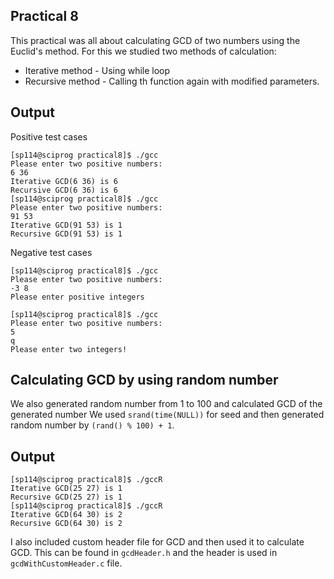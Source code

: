 ## Practical 8

This practical was all about calculating GCD of two numbers using the Euclid's method.
For this we studied two methods of calculation:
* Iterative method - Using while loop
* Recursive method - Calling th function again with modified parameters.

## Output
Positive test cases

```shell
[sp114@sciprog practical8]$ ./gcc
Please enter two positive numbers: 
6 36
Iterative GCD(6 36) is 6
Recursive GCD(6 36) is 6
[sp114@sciprog practical8]$ ./gcc
Please enter two positive numbers: 
91 53
Iterative GCD(91 53) is 1
Recursive GCD(91 53) is 1
```

Negative test cases

```shell
[sp114@sciprog practical8]$ ./gcc
Please enter two positive numbers: 
-3 8
Please enter positive integers

[sp114@sciprog practical8]$ ./gcc
Please enter two positive numbers: 
5
q
Please enter two integers!
```

## Calculating GCD by using random number

We also generated random number from 1 to 100 and calculated GCD of the generated number
We used ```srand(time(NULL))``` for seed and then generated random number by ```(rand() % 100) + 1```.

## Output

```shell
[sp114@sciprog practical8]$ ./gccR
Iterative GCD(25 27) is 1
Recursive GCD(25 27) is 1
[sp114@sciprog practical8]$ ./gccR
Iterative GCD(64 30) is 2
Recursive GCD(64 30) is 2
```

I also included custom header file for GCD and then used it to calculate GCD.
This can be found in ```gcdHeader.h``` and the header is used in ```gcdWithCustomHeader.c``` file.